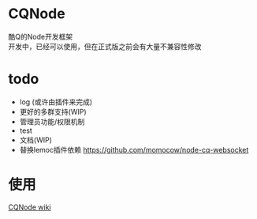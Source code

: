 # CQNode
酷Q的Node开发框架  
开发中，已经可以使用，但在正式版之前会有大量不兼容性修改

# todo
- log (或许由插件来完成)
- 更好的多群支持(WIP)
- 管理员功能/权限机制
- test
- 文档(WIP)
- 替换lemoc插件依赖 https://github.com/momocow/node-cq-websocket

# 使用
[CQNode wiki](https://github.com/dislido/cqnode/wiki)